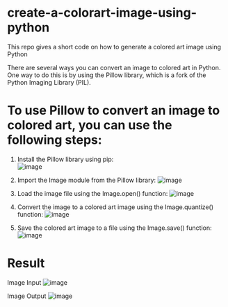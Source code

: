 # create-a-colorart-image-using-python
This repo gives a short code on how to generate a colored art image using Python


There are several ways you can convert an image to colored art in Python. One way to do this is by using the Pillow library, which is a fork of the Python Imaging Library (PIL).

# To use Pillow to convert an image to colored art, you can use the following steps:

1. Install the Pillow library using pip:              
![image](https://user-images.githubusercontent.com/41402706/211160347-6284e267-8471-4c2e-a018-b148df99b3da.png)


2. Import the Image module from the Pillow library:
![image](https://user-images.githubusercontent.com/41402706/211160329-96b38fcb-3472-47bc-a891-da83909c9a41.png)


3. Load the image file using the Image.open() function:
![image](https://user-images.githubusercontent.com/41402706/211160306-9d1910b5-3e4f-4434-99e0-87e5a1f1de18.png)


4. Convert the image to a colored art image using the Image.quantize() function:
![image](https://user-images.githubusercontent.com/41402706/211160287-1b39d9a5-dc4f-493c-9b56-e1447b9b0488.png)


5. Save the colored art image to a file using the Image.save() function:
![image](https://user-images.githubusercontent.com/41402706/211160269-488cdb09-fa5f-4da8-b28a-84be1ab02d2e.png)


# Result

Image Input
![image](https://user-images.githubusercontent.com/41402706/211161931-527448e0-9031-44c0-8302-9f74f3f4d82d.png)


Image Output
![image](https://user-images.githubusercontent.com/41402706/211161959-b293bc87-b7d4-46c7-b307-cd50eeb35bea.png)
